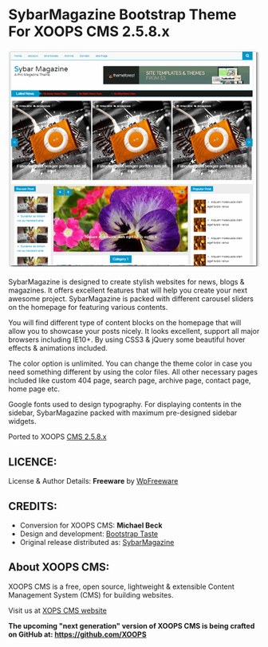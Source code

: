 SybarMagazine Bootstrap Theme For XOOPS CMS 2.5.8.x
=====

![Theme Preview](/theme_preview.png)

SybarMagazine is designed to create stylish websites for news, blogs & magazines. It offers excellent features that will help you create your next awesome project. SybarMagazine is packed with different carousel sliders on the homepage for featuring various contents.

You will find different type of content blocks on the homepage that will allow you to showcase your posts nicely. It looks excellent, support all major browsers including IE10+. By using CSS3 & jQuery some beautiful hover effects & animations included.

The color option is unlimited. You can change the theme color in case you need something different by using the color files. All other necessary pages included like custom 404 page, search page, archive page, contact page, home page etc.

Google fonts used to design typography. For displaying contents in the sidebar, SybarMagazine packed with maximum pre-designed sidebar widgets.

Ported to XOOPS [CMS 2.5.8.x](http://xoops.org/modules/news/article.php?storyid=6762)

LICENCE:
--------
License & Author Details:
**Freeware** by [WpFreeware](http://wpfreeware.com/)

CREDITS:
--------
* Conversion for XOOPS CMS: **Michael Beck**
* Design and development: [Bootstrap Taste](https://bootstraptaste.com/)
* Original release distributed as: [SybarMagazine](https://www.wpfreeware.com/sybarmagazine-wordpress-magazine-theme/)

About XOOPS CMS: 
------------------------
XOOPS CMS is a free, open source, lightweight & extensible Content Management System (CMS) for building websites.

Visit us at [XOPS CMS website](http://xoops.org/)

**The upcoming "next generation" version of XOOPS CMS is being crafted on GitHub at: https://github.com/XOOPS**